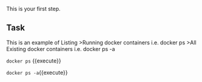 This is your first step.

## Task

This is an example of Listing 
	>Running docker containers i.e. docker ps
	>All Existing docker containers i.e. docker ps -a

`docker ps` {{execute}}

`docker ps -a`{{execute}}
